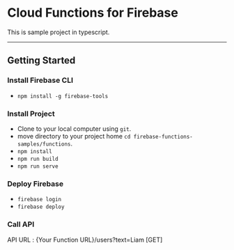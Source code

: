 # Cloud Functions for Firebase
This is sample project in typescript.
***
## Getting Started
### Install Firebase CLI
* `npm install -g firebase-tools`
### Install Project
* Clone to your local computer using  `git`.
* move directory to your project home `cd firebase-functions-samples/functions`.
* `npm install`
* `npm run build`
* `npm run serve`
### Deploy Firebase
* `firebase login`
* `firebase deploy`
### Call API
API URL : {Your Function URL}/users?text=Liam [GET]
